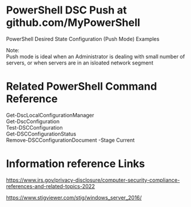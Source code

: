 # PowerShell DSC Push at github.com/MyPowerShell <br/>

PowerShell Desired State Configuration (Push Mode) Examples <br/>

Note: <br/>
Push mode is ideal when an Administrator is dealing with small number of servers, or when servers are in an isloated network segment <br/>

# Related PowerShell Command Reference <br/>
Get-DscLocalConfigurationManager <br/>
Get-DscConfiguration <br/>
Test-DSCConfiguration <br/>
Get-DSCConfigurationStatus <br/>
Remove-DSCConfigurationDocument -Stage Current <br/>


# Information reference Links <br/>
https://www.irs.gov/privacy-disclosure/computer-security-compliance-references-and-related-topics-2022 <br/>

https://www.stigviewer.com/stig/windows_server_2016/ <br/>
